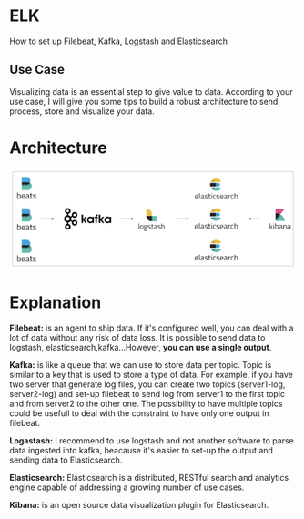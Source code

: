 # ELK
How to set up Filebeat, Kafka, Logstash and Elasticsearch
## Use Case
Visualizing data is an essential step to give value to data. According to your use case, I will give you some tips to build a robust architecture to send, process, store and visualize your data.
# Architecture

![Screenshot](kafka-min.png)

# Explanation

**Filebeat:** is an agent to ship data. If it's configured well, you can deal with a lot of data without any risk of data loss. It is possible to send data to logstash, elasticsearch,kafka...However, **you can use a single output**.

**Kafka:**  is like a queue that we can use to store data per topic. Topic is similar to a key that is used to store a type of data. For example, if you have two server that generate log files, you can create two topics (server1-log, server2-log) and set-up filebeat to send log from server1 to the first topic and from server2 to the other one. The possibility to have multiple topics could be usefull to deal with the constraint to have only one output in filebeat.

**Logastash:** I recommend to use logstash and not another software to parse data ingested into kafka, beacause it's easier to set-up the output and sending data to Elasticsearch. 

**Elasticsearch:** Elasticsearch is a distributed, RESTful search and analytics engine capable of addressing a growing number of use cases.

**Kibana:** is an open source data visualization plugin for Elasticsearch.
